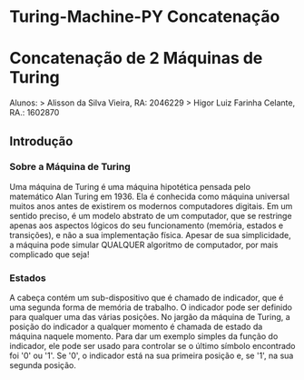# Turing-Machine-PY Concatenação


# Concatenação de 2 Máquinas de Turing

Alunos: > Alisson da Silva Vieira, RA: 2046229
        > Higor Luiz Farinha Celante, RA.: 1602870
        
        
## Introdução
### Sobre a Máquina de Turing

Uma máquina de Turing é uma máquina hipotética pensada pelo matemático Alan Turing em 1936. Ela é conhecida como máquina universal muitos anos antes de existirem os modernos computadores digitais. Em um sentido preciso, é um modelo abstrato de um computador, que se restringe apenas aos aspectos lógicos do seu funcionamento (memória, estados e transições), e não a sua implementação física. Apesar de sua simplicidade, a máquina pode simular QUALQUER algoritmo de computador, por mais complicado que seja!

### Estados

A cabeça contém um sub-dispositivo que é chamado de indicador, que é uma segunda forma de memória de trabalho. O indicador pode ser definido para qualquer uma das várias posições. No jargão da máquina de Turing, a posição do indicador a qualquer momento é chamada de estado da máquina naquele momento. Para dar um exemplo simples da função do indicador, ele pode ser usado para controlar se o último símbolo encontrado foi '0' ou '1'. Se '0', o indicador está na sua primeira posição e, se '1', na sua segunda posição.
